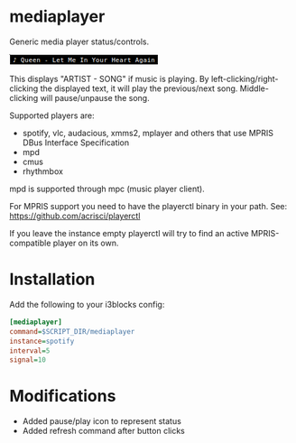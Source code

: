 # mediaplayer

Generic media player status/controls.

![Example screenshot](mediaplayer.png)

This displays "ARTIST - SONG" if music is playing. By
left-clicking/right-clicking the displayed text, it will play the previous/next
song. Middle-clicking will pause/unpause the song.

Supported players are:
- spotify, vlc, audacious, xmms2, mplayer and others that
use MPRIS DBus Interface Specification
- mpd
- cmus
- rhythmbox

mpd is supported through mpc (music player client).

For MPRIS support you need to have the playerctl binary in your path.
See: https://github.com/acrisci/playerctl

If you leave the instance empty playerctl will try to find an
active MPRIS-compatible player on its own.

# Installation

Add the following to your i3blocks config:

``` ini
[mediaplayer]
command=$SCRIPT_DIR/mediaplayer
instance=spotify
interval=5
signal=10
```

# Modifications
- Added pause/play icon to represent status
- Added refresh command after button clicks